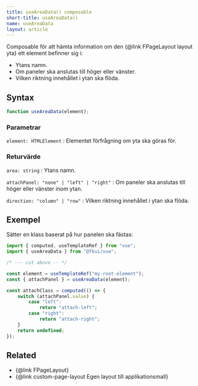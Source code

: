 ```yaml
---
title: useAreaData() composable
short-title: useAreaData()
name: useAreaData
layout: article
---
```


Composable för att hämta information om den {@link FPageLayout layout yta} ett element befinner sig i:

- Ytans namn.
- Om paneler ska anslutas till höger eller vänster.
- Vilken riktning innehållet i ytan ska flöda.

## Syntax

```ts nocompile nolint
function useAreaData(element);
```

### Parametrar

`element: HTMLElement`
: Elementet förfrågning om yta ska göras för.

### Returvärde

`area: string`
: Ytans namn.

`attachPanel: "none" | "left" | "right"`
: Om paneler ska anslutas till höger eller vänster inom ytan.

`direction: "column" | "row"`
: Vilken riktning innehållet i ytan ska flöda.

## Exempel

Sätter en klass baserat på hur panelen ska fästas:

```ts
import { computed, useTemplateRef } from "vue";
import { useAreaData } from "@fkui/vue";

/* --- cut above -- */

const element = useTemplateRef("my-root-element");
const { attachPanel } = useAreaData(element);

const attachClass = computed(() => {
    switch (attachPanel.value) {
        case "left":
            return "attach-left";
        case "right":
            return "attach-right";
    }
    return undefined;
});
```

## Related

- {@link FPageLayout}
- {@link custom-page-layout Egen layout till applikationsmall}
